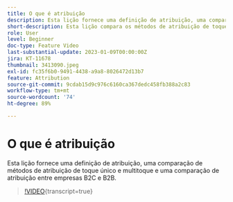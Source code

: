 ```yaml
---
title: O que é atribuição
description: Esta lição fornece uma definição de atribuição, uma comparação de métodos de atribuição de toque único e multitoque e uma comparação de atribuição entre empresas B2C e B2B.
short-description: Esta lição compara os métodos de atribuição de toque único e multitoque e compara a atribuição entre empresas B2C e B2B.
role: User
level: Beginner
doc-type: Feature Video
last-substantial-update: 2023-01-09T00:00:00Z
jira: KT-11678
thumbnail: 3413090.jpeg
exl-id: fc35f6b0-9491-4438-a9a8-8026472d13b7
feature: Attribution
source-git-commit: 9cdab15d9c976c6160ca367dedc458fb388a2c83
workflow-type: tm+mt
source-wordcount: '74'
ht-degree: 89%

---
```


# O que é atribuição

Esta lição fornece uma definição de atribuição, uma comparação de métodos de atribuição de toque único e multitoque e uma comparação de atribuição entre empresas B2C e B2B.

>[!VIDEO](https://video.tv.adobe.com/v/3413090/?learn=on){transcript=true}
